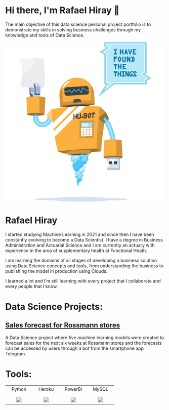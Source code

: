 # Hi there, I'm Rafael Hiray 👋

The main objective of this data science personal project portfolio is to demonstrate my skills in solving business challenges through my knowledge and tools of Data Science.

<p align='center'>
    <img src='hubot.jpg'<
</p>

# Rafael Hiray

I started studying Machine Learning in 2021 and since then I have been constantly evolving to become a Data Scientist. I have a degree in Business Administration and Actuarial Science and I am currently an actuary with experience in the area of supplementary health at Functional Heath.

I am learning the domains of all stages of developing a business solution using Data Science concepts and tools, from understanding the business to publishing the model in production using Clouds.

I learned a lot and I’m still learning with every project that I collaborate and every people that I know.

# Data Science Projects:

## [Sales forecast for Rossmann stores](https://github.com/RafaHiray/Rossmann_Sales_Prediction)
A Data Science project where five machine learning models were created to forecast sales for the next six weeks at Rossmann stores and the forecasts can be accessed by users through a bot from the smartphone app Telegram.

# Tools:
<p align="left">
 <table>
  <tbody>
    <tr valign="top">
      <td width="20%" align="center">
        <span>Python</span><br><br>
        <img height="48px" src="https://cdn.svgporn.com/logos/python.svg">
      <td width="20%" align="center">
        <span>Heroku</span><br><br>
        <img height="48px" src="https://blog.4linux.com.br/wp-content/uploads/2018/01/Heroku.png"> 
      <td width="20%" align="center">
        <span>PowerBI</span><br><br>
        <img height="52" src="https://hotmart.s3.amazonaws.com/product_contents/44040e20-3d37-44be-9a9b-f935ceb3fcf4/Logo_Amarela.png">
      </td>
      <td width="20%" align="center">
        <span>MySQL</span><br><br>
        <img height="58" src="https://img2.gratispng.com/20180819/xv/kisspng-logo-mysql-cluster-database-oracle-corporation-macrosolution-5b7962c3aaa0d2.7413479715346817956989.jpg">                
      </td>
    </tr>
  </tbody>
</table>
</p>

<br />



<!--
**RafaHiray/RafaHiray** is a ✨ _special_ ✨ repository because its `README.md` (this file) appears on your GitHub profile.

Here are some ideas to get you started:

- 🔭 I’m currently working on ...
- 🌱 I’m currently learning ...
- 👯 I’m looking to collaborate on ...
- 🤔 I’m looking for help with ...
- 💬 Ask me about ...
- 📫 How to reach me: ...
- 😄 Pronouns: ...
- ⚡ Fun fact: ...
-->
